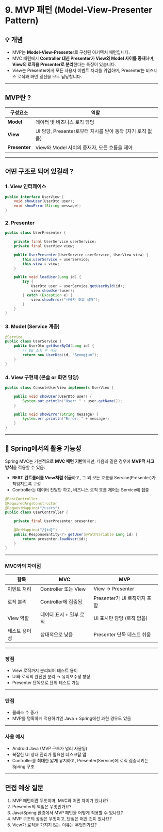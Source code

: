 # 9. MVP 패턴 (Model-View-Presenter Pattern)

## 💡 개념
- MVP는 **Model-View-Presenter**로 구성된 아키텍처 패턴입니다.
- MVC 패턴에서 **Controller 대신 Presenter가 View와 Model 사이를 중재**하며, **View의 로직을 Presenter로 분리**한다는 특징이 있습니다.
- View는 Presenter에게 모든 사용자 이벤트 처리를 위임하며, Presenter는 비즈니스 로직과 화면 갱신을 모두 담당합니다.

---

## MVP란 ?

| 구성요소 | 역할 |
|----------|------|
| **Model** | 데이터 및 비즈니스 로직 담당 |
| **View** | UI 담당, Presenter로부터 지시를 받아 동작 (자기 로직 없음) |
| **Presenter** | View와 Model 사이의 중재자, 모든 흐름을 제어 |

---

## 어떤 구조로 되어 있길래 ?

### 1. View 인터페이스

```java
public interface UserView {
    void showUser(UserDto user);
    void showError(String message);
}
```

### 2. Presenter

```java
public class UserPresenter {

    private final UserService userService;
    private final UserView view;

    public UserPresenter(UserService userService, UserView view) {
        this.userService = userService;
        this.view = view;
    }

    public void loadUser(Long id) {
        try {
            UserDto user = userService.getUserById(id);
            view.showUser(user);
        } catch (Exception e) {
            view.showError("사용자 조회 실패");
        }
    }
}
```

### 3. Model (Service 계층)

```java
@Service
public class UserService {
    public UserDto getUserById(Long id) {
        // DB 조회 후 가공
        return new UserDto(id, "Seongjun");
    }
}
```

### 4. View 구현체 (콘솔 or 화면 담당)

```java
public class ConsoleUserView implements UserView {

    public void showUser(UserDto user) {
        System.out.println("User: " + user.getName());
    }

    public void showError(String message) {
        System.err.println("Error: " + message);
    }
}
```

---

## 🌱 Spring에서의 활용 가능성

Spring MVC는 기본적으로 **MVC 패턴 기반**이지만, 다음과 같은 경우에 **MVP적 사고방식**을 적용할 수 있음:

- **REST 컨트롤러를 View처럼 취급**하고, 그 외 모든 흐름을 Service(Presenter)가 책임지도록 구성
- Controller는 데이터 전달만 하고, 비즈니스 로직 흐름 제어는 Service에 집중

```java
@RestController
@RequiredArgsConstructor
@RequestMapping("/users")
public class UserController {

    private final UserPresenter presenter;

    @GetMapping("/{id}")
    public ResponseEntity<?> getUser(@PathVariable Long id) {
        return presenter.loadUser(id);
    }
}
```

---

### MVC와의 차이점

| 항목 | MVC | MVP |
|------|-----|-----|
| 이벤트 처리 | Controller 또는 View | View → Presenter |
| 로직 분리 | Controller에 집중됨 | Presenter가 UI 로직까지 포함 |
| View 역할 | 데이터 표시 + 일부 로직 | UI 표시만 담당 (로직 없음) |
| 테스트 용이성 | 상대적으로 낮음 | Presenter 단독 테스트 쉬움 |

---

### 장점
- View 로직까지 분리되어 테스트 용이
- UI와 로직의 완전한 분리 → 유지보수성 향상
- Presenter 단독으로 단위 테스트 가능

---

### 단점
- 클래스 수 증가
- MVP를 명확하게 적용하기엔 Java + Spring에선 과한 경우도 있음

---

### 사용 예시
- Android Java (MVP 구조가 널리 사용됨)
- 복잡한 UI 상태 관리가 필요한 데스크탑 앱
- Controller를 최대한 얇게 유지하고, Presenter(Service)에 로직 집중시키는 Spring 구조

---

## 면접 예상 질문
1. MVP 패턴이란 무엇이며, MVC와 어떤 차이가 있나요?
2. Presenter의 책임은 무엇인가요?
3. Java/Spring 환경에서 MVP 패턴을 어떻게 적용할 수 있나요?
4. MVP 구조의 장점은 무엇이고, 단점은 어떤 것이 있나요?
5. View가 로직을 가지지 않는 이유는 무엇인가요?
